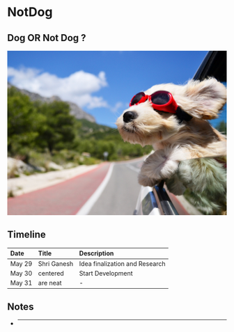 # NotDog
## Dog OR Not Dog ?

![Dog or Not Dog](/data/logo.jpg)


## Timeline

| Date        | Title           | Description  |
|:------------- |:-------------|:-----|
| May 29      | Shri Ganesh | Idea finalization and Research |
| May 30      | centered      |  Start Development  |
| May 31 | are neat      |  - |

## Notes

* --------
